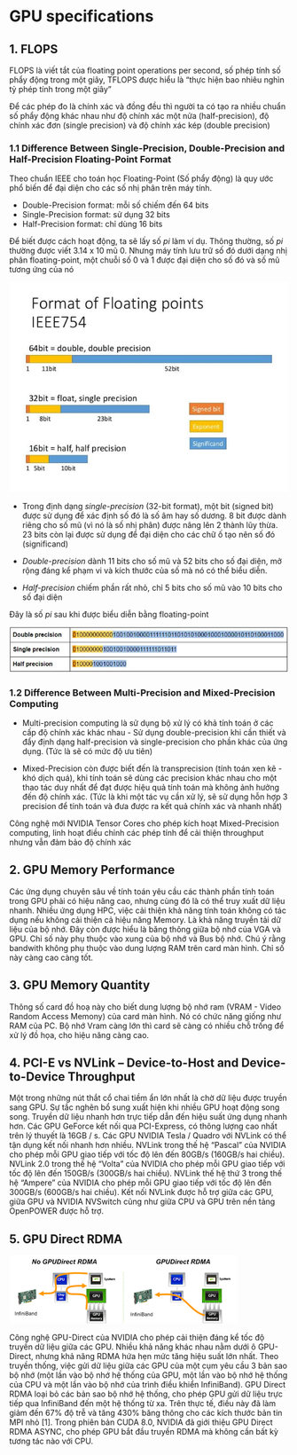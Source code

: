 # GPU specifications

## 1. FLOPS

FLOPS là viết tắt của floating point operations per second, số phép tính số phẩy động trong một giây, TFLOPS được hiểu là “thực hiện bao nhiêu nghìn tỷ phép tính trong một giây”

Để các phép đo là chính xác và đồng đều thì người ta có tạo ra nhiều chuẩn số phẩy động khác nhau như độ chính xác một nửa (half-precision), độ chính xác đơn (single precision) và độ chính xác kép (double precision)


### 1.1 Difference Between Single-Precision, Double-Precision and Half-Precision Floating-Point Format 
Theo chuẩn IEEE cho toán học Floating-Point (Số phẩy động) là quy ước phổ biến để đại diện cho các số nhị phân trên máy tính. 
- Double-Precision format: mỗi số chiếm đến 64 bits
- Single-Precision format: sử dụng 32 bits
- Half-Precision format: chỉ dùng 16 bits

Để biết được cách hoạt động, ta sẽ lấy số *pi* làm ví dụ. Thông thường, số *pi* thường được viết 3.14 x 10 mũ 0. Nhưng máy tính lưu trữ số đó dưới dạng nhị phân floating-point, một chuỗi số 0 và 1 được đại diện cho số đó và số mũ tương ứng của nó

![Floating-point-format](../images/GPU-specs01.png)

- Trong định dạng *single-precision* (32-bit format), một bit (signed bit) được sử dụng để xác định số đó là số âm hay số dương. 8 bit được dành riêng cho số mũ (vì nó là số nhị phân) được nâng lên 2 thành lũy thừa. 23 bits còn lại được sử dụng để đại diện cho các chữ ố tạo nên số đó (significand)

- *Double-precision* dành 11 bits cho số mũ và 52 bits cho số đại diện, mở rộng đáng kể phạm vi và kích thước của số mà nó có thể biểu diễn.

- *Half-precision* chiếm phần rất nhỏ, chỉ 5 bits cho số mũ vào 10 bits cho số đại diện

Đây là số *pi* sau khi được biểu diễn bằng floating-point

![Floating-point-format](../images/GPU-specs02.png)


### 1.2 Difference Between Multi-Precision and Mixed-Precision Computing

- Multi-precision computing là sử dụng bộ xử lý có khả tính toán ở các cấp độ chính xác khác nhau - Sử dụng double-precision khi cần thiết và đẩy định dạng half-precision và single-precision cho phần khác của ứng dụng. (Tức là sẽ có mức độ ưu tiên)

- Mixed-Precision còn được biết đến là transprecision (tính toán xen kẽ - khó dịch quá), khi tính toán sẽ dùng các precision khác nhau cho một thao tác duy nhất để đạt được hiệu quả tính toán mà không ảnh hưởng đến độ chính xác. (Tức là khi một tác vụ cần xử lý, sẽ sử dụng hỗn hợp 3 precision để tính toán và đưa được ra kết quả chính xác và nhanh nhất)

Công nghệ mới NVIDIA Tensor Cores cho phép kích hoạt Mixed-Precision computing, linh hoạt điều chỉnh các phép tính để cải thiện throughput nhưng vẫn đảm bảo độ chính xác



## 2.  GPU Memory Performance

Các ứng dụng chuyên sâu về tính toán yêu cầu các thành phần tính toán trong GPU phải có hiệu năng cao, nhưng cùng đó là có thể truy xuất dữ liệu nhanh. Nhiều ứng dụng HPC, việc cải thiện khả năng tính toán không có tác dụng nếu không cải thiện cả hiệu năng Memory. Là khả năng truyền tải dữ liệu của bộ nhớ. Đây còn được hiểu là băng thông giữa bộ nhớ của VGA và GPU. Chỉ số này phụ thuộc vào xung của bộ nhớ và Bus bộ nhớ. Chú ý rằng bandwith không phụ thuộc vào dung lượng RAM trên card màn hình. Chỉ số này càng cao càng tốt.


## 3. GPU Memory Quantity

Thông số card đồ hoạ này cho biết dung lượng bộ nhớ ram (VRAM - Video Random Access Memony) của card màn hình. Nó có chức năng giống như RAM của PC. Bộ nhớ Vram càng lớn thì card sẽ càng có nhiều chỗ trống để xử lý đồ họa, cho hiệu năng càng cao.

## 4. PCI-E vs NVLink – Device-to-Host and Device-to-Device Throughput
Một trong những nút thắt cổ chai tiềm ẩn lớn nhất là chờ dữ liệu được truyền sang GPU. Sự tắc nghẽn bổ sung xuất hiện khi nhiều GPU hoạt động song song. Truyền dữ liệu nhanh hơn trực tiếp dẫn đến hiệu suất ứng dụng nhanh hơn. Các GPU GeForce kết nối qua PCI-Express, có thông lượng cao nhất trên lý thuyết là 16GB / s. Các GPU NVIDIA Tesla / Quadro với NVLink có thể tận dụng kết nối nhanh hơn nhiều. NVLink trong thế hệ “Pascal” của NVIDIA cho phép mỗi GPU giao tiếp với tốc độ lên đến 80GB/s (160GB/s hai chiều). NVLink 2.0 trong thế hệ “Volta” của NVIDIA cho phép mỗi GPU giao tiếp với tốc độ lên đến 150GB/s (300GB/s hai chiều). NVLink thế hệ thứ 3 trong thế hệ “Ampere” của NVIDIA cho phép mỗi GPU giao tiếp với tốc độ lên đến 300GB/s (600GB/s hai chiều). Kết nối NVLink được hỗ trợ giữa các GPU, giữa GPU và NVIDIA NVSwitch cũng như giữa CPU và GPU trên nền tảng OpenPOWER được hỗ trợ.

## 5. GPU Direct RDMA

![Floating-point-format](../images/GPU-specs03.png)

Công nghệ GPU-Direct của NVIDIA cho phép cải thiện đáng kể tốc độ truyền dữ liệu giữa các GPU. Nhiều khả năng khác nhau nằm dưới ô GPU-Direct, nhưng khả năng RDMA hứa hẹn mức tăng hiệu suất lớn nhất. Theo truyền thống, việc gửi dữ liệu giữa các GPU của một cụm yêu cầu 3 bản sao bộ nhớ (một lần vào bộ nhớ hệ thống của GPU, một lần vào bộ nhớ hệ thống của CPU và một lần vào bộ nhớ của trình điều khiển InfiniBand). GPU Direct RDMA loại bỏ các bản sao bộ nhớ hệ thống, cho phép GPU gửi dữ liệu trực tiếp qua InfiniBand đến một hệ thống từ xa. Trên thực tế, điều này đã làm giảm đến 67% độ trễ và tăng 430% băng thông cho các kích thước bản tin MPI nhỏ [1]. Trong phiên bản CUDA 8.0, NVIDIA đã giới thiệu GPU Direct RDMA ASYNC, cho phép GPU bắt đầu truyền RDMA mà không cần bất kỳ tương tác nào với CPU.
